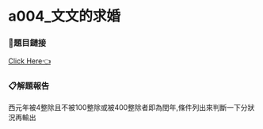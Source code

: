 # a004_文文的求婚

### 🔗題目鏈接

[Click Here👈](https://zerojudge.tw/ShowProblem?problemid=a004)

### 📋解題報告

西元年被4整除且不被100整除或被400整除者即為閏年,條件列出來判斷一下分狀況再輸出